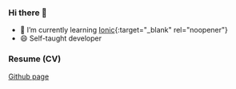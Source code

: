 ### Hi there 👋

- 🌱 I’m currently learning [Ionic](https://ionicframework.com/){:target="_blank" rel="noopener"}
- 😄 Self-taught developer

### Resume (CV)
[Github page](http://randi2993.github.io)

<!--
**randi2993/randi2993** is a ✨ _special_ ✨ repository because its `README.md` (this file) appears on your GitHub profile.

Here are some ideas to get you started:

- 🔭 I’m currently working on ...
- 🌱 I’m currently learning ...
- 👯 I’m looking to collaborate on ...
- 🤔 I’m looking for help with ...
- 💬 Ask me about ...
- 📫 How to reach me: ...
- 😄 Pronouns: ...
- ⚡ Fun fact: ...
-->
